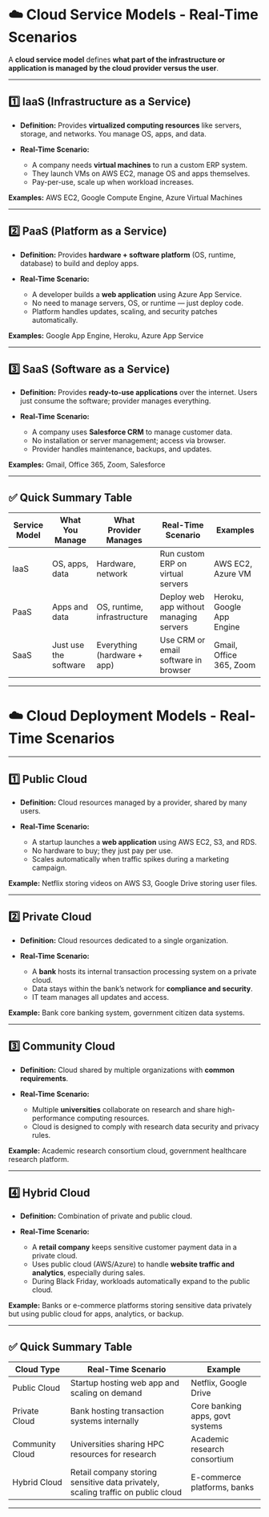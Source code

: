 

# ☁️ Cloud Service Models - Real-Time Scenarios

A **cloud service model** defines **what part of the infrastructure or application is managed by the cloud provider versus the user**.

---

## 1️⃣ IaaS (Infrastructure as a Service)

* **Definition:** Provides **virtualized computing resources** like servers, storage, and networks. You manage OS, apps, and data.
* **Real-Time Scenario:**

  * A company needs **virtual machines** to run a custom ERP system.
  * They launch VMs on AWS EC2, manage OS and apps themselves.
  * Pay-per-use, scale up when workload increases.

**Examples:** AWS EC2, Google Compute Engine, Azure Virtual Machines

---

## 2️⃣ PaaS (Platform as a Service)

* **Definition:** Provides **hardware + software platform** (OS, runtime, database) to build and deploy apps.
* **Real-Time Scenario:**

  * A developer builds a **web application** using Azure App Service.
  * No need to manage servers, OS, or runtime — just deploy code.
  * Platform handles updates, scaling, and security patches automatically.

**Examples:** Google App Engine, Heroku, Azure App Service

---

## 3️⃣ SaaS (Software as a Service)

* **Definition:** Provides **ready-to-use applications** over the internet. Users just consume the software; provider manages everything.
* **Real-Time Scenario:**

  * A company uses **Salesforce CRM** to manage customer data.
  * No installation or server management; access via browser.
  * Provider handles maintenance, backups, and updates.

**Examples:** Gmail, Office 365, Zoom, Salesforce

---

## ✅ Quick Summary Table

| Service Model | What You Manage       | What Provider Manages       | Real-Time Scenario                      | Examples                  |
| ------------- | --------------------- | --------------------------- | --------------------------------------- | ------------------------- |
| IaaS          | OS, apps, data        | Hardware, network           | Run custom ERP on virtual servers       | AWS EC2, Azure VM         |
| PaaS          | Apps and data         | OS, runtime, infrastructure | Deploy web app without managing servers | Heroku, Google App Engine |
| SaaS          | Just use the software | Everything (hardware + app) | Use CRM or email software in browser    | Gmail, Office 365, Zoom   |

---


# ☁️ Cloud Deployment Models - Real-Time Scenarios

---

## 1️⃣ Public Cloud

* **Definition:** Cloud resources managed by a provider, shared by many users.
* **Real-Time Scenario:**

  * A startup launches a **web application** using AWS EC2, S3, and RDS.
  * No hardware to buy; they just pay per use.
  * Scales automatically when traffic spikes during a marketing campaign.

**Example:** Netflix storing videos on AWS S3, Google Drive storing user files.

---

## 2️⃣ Private Cloud

* **Definition:** Cloud resources dedicated to a single organization.
* **Real-Time Scenario:**

  * A **bank** hosts its internal transaction processing system on a private cloud.
  * Data stays within the bank’s network for **compliance and security**.
  * IT team manages all updates and access.

**Example:** Bank core banking system, government citizen data systems.

---

## 3️⃣ Community Cloud

* **Definition:** Cloud shared by multiple organizations with **common requirements**.
* **Real-Time Scenario:**

  * Multiple **universities** collaborate on research and share high-performance computing resources.
  * Cloud is designed to comply with research data security and privacy rules.

**Example:** Academic research consortium cloud, government healthcare research platform.

---

## 4️⃣ Hybrid Cloud

* **Definition:** Combination of private and public cloud.
* **Real-Time Scenario:**

  * A **retail company** keeps sensitive customer payment data in a private cloud.
  * Uses public cloud (AWS/Azure) to handle **website traffic and analytics**, especially during sales.
  * During Black Friday, workloads automatically expand to the public cloud.

**Example:** Banks or e-commerce platforms storing sensitive data privately but using public cloud for apps, analytics, or backup.

---

## ✅ Quick Summary Table

| Cloud Type      | Real-Time Scenario                                                               | Example                         |
| --------------- | -------------------------------------------------------------------------------- | ------------------------------- |
| Public Cloud    | Startup hosting web app and scaling on demand                                    | Netflix, Google Drive           |
| Private Cloud   | Bank hosting transaction systems internally                                      | Core banking apps, govt systems |
| Community Cloud | Universities sharing HPC resources for research                                  | Academic research consortium    |
| Hybrid Cloud    | Retail company storing sensitive data privately, scaling traffic on public cloud | E-commerce platforms, banks     |

---
